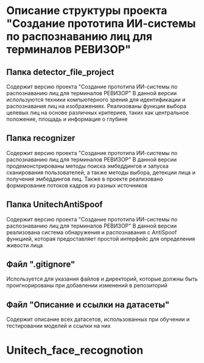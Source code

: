 # Описание структуры проекта "Создание прототипа ИИ-системы по распознаванию лиц для терминалов РЕВИЗОР"

## Папка detector_file_project 
Содержит версию проекта "Создание прототипа ИИ-системы по распознаванию лиц для терминалов РЕВИЗОР"
В данной версии используются техники компьютерного зрения для идентификации и распознавания лиц на изображениях. Реализованы функции выбора целевых лиц на основе различных критериев, таких как центральное положение, площадь и информация о глубине

## Папка recognizer 
Содержит версию проекта "Создание прототипа ИИ-системы по распознаванию лиц для терминалов РЕВИЗОР" 
В данной версии продемонстрированы методы поиска эмбеддингов и запуска сканирования пользователей, а также методы выбора, детекции лица и получения эмбеддингов лиц. Также в проекте реализовано формирование потоков кадров из разных источников

## Папка UnitechAntiSpoof 
Содержит версию проекта "Создание прототипа ИИ-системы по распознаванию лиц для терминалов РЕВИЗОР"
В данной версии реализована система обнаружения и распознавания с AntiSpoof функцией, которая предоставляет простой интерфейс для определения живости лица

## Файл ".gitignore"
Используется для указания файлов и директорий, которые должны быть проигнорированы при добавлении изменений в репозиторий

## Файл "Описание и ссылки на датасеты" 
Содержит описание всех датасетов, использованных при обучении и тестировании моделей и ссылки на них
# Unitech_face_recognotion
